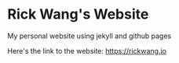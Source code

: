 # Rick Wang's Website

My personal website using jekyll and github pages

Here's the link to the website: https://rickwang.io
